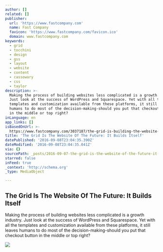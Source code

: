 ```yaml
---
author: []
related: []
publisher:
  url: 'https://www.fastcompany.com'
  name: Fast Company
  favicon: 'https://www.fastcompany.com/favicon.ico'
  domain: www.fastcompany.com
keywords:
  - grid
  - tocchini
  - design
  - gss
  - layout
  - website
  - content
  - cassowary
  - css
  - taylor
description: >-
  Making the process of building websites less complicated is a growth industry.
  Just look at the success of WordPress and Squarespace. Yet with all the
  templates and customization available from these platforms, it still leaves
  humans to do most of the decision-making-should you put that checkout button
  in the middle or top right?
inLanguage: en
app_links: []
isBasedOnUrl: >-
  https://www.fastcompany.com/3037187/the-grid-is-building-the-website-of-the-future-it-designs-itself
title: 'The Grid Is The Website Of The Future: It Builds Itself'
datePublished: '2016-09-08T23:04:35.390Z'
dateModified: '2016-09-08T23:04:35.041Z'
via: {}
sourcePath: _posts/2016-09-07-the-grid-is-the-website-of-the-future-it-builds-itself.md
starred: false
inFeed: true
_context: 'http://schema.org'
_type: MediaObject

---
```

<article style=""><h1>The Grid Is The Website Of The Future: It Builds Itself</h1><p>Making the process of building websites less complicated is a growth industry. Just look at the success of WordPress and Squarespace. Yet with all the templates and customization available from these platforms, it still leaves humans to do most of the decision-making-should you put that checkout button in the middle or top right?</p><img src="https://d.fastcompany.net/multisite_files/fastcompany/imagecache/620x350/poster/2014/10/3037187-poster-p-2-the-grid-is-building-the-website-of-the-future-it-designs-itself.jpg" /></article>